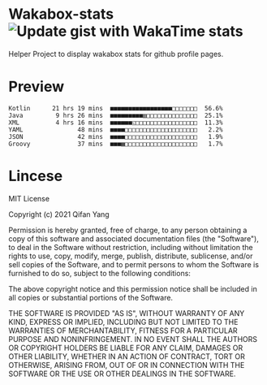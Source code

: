  # Wakabox-stats ![Update gist with WakaTime stats](https://github.com/underwindfall/wakabox-stats/workflows/Update%20gist%20with%20WakaTime%20stats/badge.svg)

  Helper Project to display wakabox stats for github profile pages. 
 # Preview 
  
  ```  
 Kotlin      21 hrs 19 mins  ■■■■■■■■■■■■■■■■■□□□□□□□  56.6%
Java         9 hrs 26 mins  ■■■■■■■■■▥□□□□□□□□□□□□□□  25.1%
XML          4 hrs 16 mins  ■■■■■■◱□□□□□□□□□□□□□□□□□  11.3%
YAML               48 mins  ■■■■□□□□□□□□□□□□□□□□□□□□   2.2%
JSON               42 mins  ■■■■□□□□□□□□□□□□□□□□□□□□   1.9%
Groovy             37 mins  ■■■▦□□□□□□□□□□□□□□□□□□□□   1.7% 
 ``` 
  
 
 # Lincese 

  MIT License

  Copyright (c) 2021 Qifan Yang
  
  Permission is hereby granted, free of charge, to any person obtaining a copy
  of this software and associated documentation files (the "Software"), to deal
  in the Software without restriction, including without limitation the rights
  to use, copy, modify, merge, publish, distribute, sublicense, and/or sell
  copies of the Software, and to permit persons to whom the Software is
  furnished to do so, subject to the following conditions:
  
  The above copyright notice and this permission notice shall be included in all
  copies or substantial portions of the Software.
  
  THE SOFTWARE IS PROVIDED "AS IS", WITHOUT WARRANTY OF ANY KIND, EXPRESS OR
  IMPLIED, INCLUDING BUT NOT LIMITED TO THE WARRANTIES OF MERCHANTABILITY,
  FITNESS FOR A PARTICULAR PURPOSE AND NONINFRINGEMENT. IN NO EVENT SHALL THE
  AUTHORS OR COPYRIGHT HOLDERS BE LIABLE FOR ANY CLAIM, DAMAGES OR OTHER
  LIABILITY, WHETHER IN AN ACTION OF CONTRACT, TORT OR OTHERWISE, ARISING FROM,
  OUT OF OR IN CONNECTION WITH THE SOFTWARE OR THE USE OR OTHER DEALINGS IN THE
  SOFTWARE.
